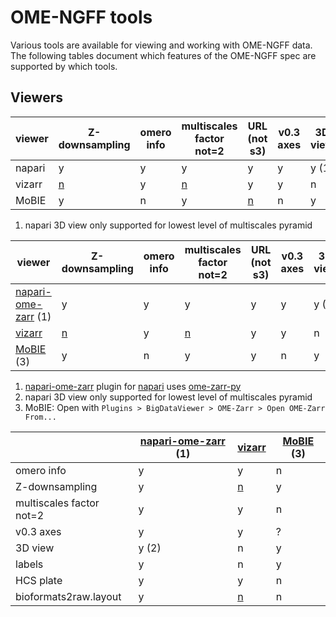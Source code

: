 # OME-NGFF tools

Various tools are available for viewing and working with OME-NGFF data.
The following tables document which features of the OME-NGFF spec are supported by which tools.

## Viewers

| viewer | Z-downsampling                                  | omero info | multiscales factor not=2                           | URL (not s3)                                               | v0.3 axes | 3D view | labels | HCS plate |
| ------ | ----------------------------------------------- | ---------- | -------------------------------------------------- | ---------------------------------------------------------- | --------- | ------- | ------ | --------- |
| napari | y                                               | y          | y                                                  | y                                                          | y         | y (1)   | y      | y         |
| vizarr | [n](https://github.com/hms-dbmi/vizarr/pull/71) | y          | [n](https://github.com/hms-dbmi/vizarr/issues/101) | y                                                          | y         | n       | n      | y         |
| MoBIE  | y                                               | n          | y                                                  | [n](https://github.com/mobie/mobie-viewer-fiji/issues/351) | n         | y       | y      | n         |

1. napari 3D view only supported for lowest level of multiscales pyramid

<table>
  <thead>
    <tr>
      <th>viewer</th>
      <th>Z-downsampling</th>
      <th>omero info</th>
      <th>multiscales factor not=2</th>
      <th>URL (not s3)</th>
      <th>v0.3 axes</th>
      <th>3D view</th>
      <th>labels</th>
      <th>HCS plate</th>
      <th>bioformats2raw.layout</th>
    </tr>
  </thead>
  <tbody>
    <tr>
      <td><a href="https://github.com/ome/napari-ome-zarr/">napari-ome-zarr</a> (1)</td>
      <td>y</td>
      <td>y</td>
      <td>y</td>
      <td>y</td>
      <td>y</td>
      <td>y (2)</td>
      <td>y</td>
      <td>y</td>
      <td>y</td>
    </tr>
    <tr>
      <td><a href="https://github.com/hms-dbmi/vizarr/">vizarr</a></td>
      <td><a href="https://github.com/hms-dbmi/vizarr/pull/71">n</a></td>
      <td>y</td>
      <td><a href="https://github.com/hms-dbmi/vizarr/issues/101">n</a></td>
      <td>y</td>
      <td>y</td>
      <td>n</td>
      <td>n</td>
      <td>y</td>
      <td><a href="https://github.com/hms-dbmi/vizarr/issues/149">n</a></td>
    </tr>
    <tr>
      <td><a href="https://github.com/mobie/mobie-viewer-fiji/">MoBIE</a> (3)</td>
      <td>y</td>
      <td>n</td>
      <td>y</td>
      <td>y</td>
      <td>n</td>
      <td>y</td>
      <td>y</td>
      <td>n</td>
      <td>n</td>
    </tr>
  </tbody>
</table>

1. <a href="https://github.com/ome/napari-ome-zarr/">napari-ome-zarr</a> plugin for <a href="https://napari.org">napari</a> uses <a href="https://github.com/ome/ome-zarr-py/">ome-zarr-py</a>
2. napari 3D view only supported for lowest level of multiscales pyramid
3. MoBIE: Open with `Plugins > BigDataViewer > OME-Zarr > Open OME-Zarr From...`


<table>
  <thead>
    <tr>
      <th></th>
      <th><a href="https://github.com/ome/napari-ome-zarr/">napari-ome-zarr</a> (1)</th>
      <th><a href="https://github.com/hms-dbmi/vizarr/">vizarr</a></th>
      <th><a href="https://github.com/mobie/mobie-viewer-fiji/">MoBIE</a> (3)</th>
    </tr>
  </thead>
  <tbody>
    <tr>
      <td>omero info</td>
      <td>y</td>
      <td>y</td>
      <td>n</td>
    </tr>
    <tr>
      <td>Z-downsampling</td>
      <td>y</td>
      <td><a href="https://github.com/hms-dbmi/vizarr/pull/71">n</a></td>
      <td>y</td>
    </tr>
    <tr>
      <td>multiscales factor not=2</td>
      <td>y</td>
      <td>y</td>
      <td>n</td>
    </tr>
    <tr>
      <td>v0.3 axes</td>
      <td>y</td>
      <td>y</td>
      <td>?</td>
    </tr>
    <tr>
      <td>3D view</td>
      <td>y (2)</td>
      <td>n</td>
      <td>y</td>
    </tr>
    <tr>
      <td>labels</td>
      <td>y</td>
      <td>n</td>
      <td>y</td>
    </tr>
    <tr>
      <td>HCS plate</td>
      <td>y</td>
      <td>y</td>
      <td>n</td>
    </tr>
    <tr>
      <td>bioformats2raw.layout</td>
      <td>y</td>
      <td><a href="https://github.com/hms-dbmi/vizarr/issues/149">n</a></td>
      <td>n</td>
    </tr>
  </tbody>
</table>
